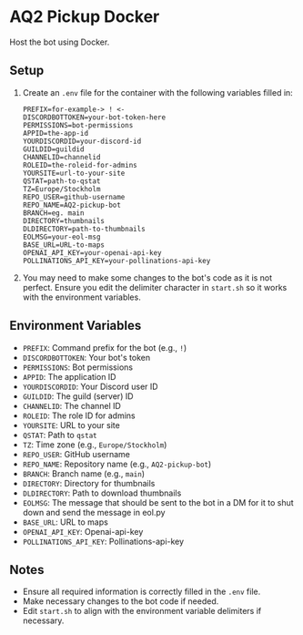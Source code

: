 # AQ2 Pickup Docker

Host the bot using Docker.

## Setup

1. Create an `.env` file for the container with the following variables filled in:

    ```
    PREFIX=for-example-> ! <-
    DISCORDBOTTOKEN=your-bot-token-here
    PERMISSIONS=bot-permissions
    APPID=the-app-id
    YOURDISCORDID=your-discord-id
    GUILDID=guildid
    CHANNELID=channelid
    ROLEID=the-roleid-for-admins
    YOURSITE=url-to-your-site
    QSTAT=path-to-qstat
    TZ=Europe/Stockholm
    REPO_USER=github-username
    REPO_NAME=AQ2-pickup-bot
    BRANCH=eg. main
    DIRECTORY=thumbnails
    DLDIRECTORY=path-to-thumbnails
    EOLMSG=your-eol-msg
    BASE_URL=URL-to-maps
    OPENAI_API_KEY=your-openai-api-key
    POLLINATIONS_API_KEY=your-pollinations-api-key
    ```

2. You may need to make some changes to the bot's code as it is not perfect. Ensure you edit the delimiter character in `start.sh` so it works with the environment variables.

## Environment Variables

- `PREFIX`: Command prefix for the bot (e.g., `!`)
- `DISCORDBOTTOKEN`: Your bot's token
- `PERMISSIONS`: Bot permissions
- `APPID`: The application ID
- `YOURDISCORDID`: Your Discord user ID
- `GUILDID`: The guild (server) ID
- `CHANNELID`: The channel ID
- `ROLEID`: The role ID for admins
- `YOURSITE`: URL to your site
- `QSTAT`: Path to `qstat`
- `TZ`: Time zone (e.g., `Europe/Stockholm`)
- `REPO_USER`: GitHub username
- `REPO_NAME`: Repository name (e.g., `AQ2-pickup-bot`)
- `BRANCH`: Branch name (e.g., `main`)
- `DIRECTORY`: Directory for thumbnails
- `DLDIRECTORY`: Path to download thumbnails
- `EOLMSG`: The message that should be sent to the bot in a DM for it to shut down and send the message in eol.py
- `BASE_URL`: URL to maps
- `OPENAI_API_KEY`: Openai-api-key
- `POLLINATIONS_API_KEY`: Pollinations-api-key

## Notes

- Ensure all required information is correctly filled in the `.env` file.
- Make necessary changes to the bot code if needed.
- Edit `start.sh` to align with the environment variable delimiters if necessary.
